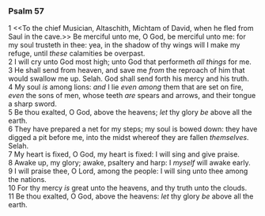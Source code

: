 ### Psalm 57

1 <<To the chief Musician, Altaschith, Michtam of David, when he fled from Saul in the cave.>> Be merciful unto me, O God, be merciful unto me: for my soul trusteth in thee: yea, in the shadow of thy wings will I make my refuge, until *these* calamities be overpast.  
2 I will cry unto God most high; unto God that performeth *all things* for me.  
3 He shall send from heaven, and save me *from* the reproach of him that would swallow me up. Selah. God shall send forth his mercy and his truth.  
4 My soul *is* among lions: *and* I lie *even among* them that are set on fire, *even* the sons of men, whose teeth *are* spears and arrows, and their tongue a sharp sword.  
5 Be thou exalted, O God, above the heavens; *let* thy glory *be* above all the earth.  
6 They have prepared a net for my steps; my soul is bowed down: they have digged a pit before me, into the midst whereof they are fallen *themselves*. Selah.  
7 My heart is fixed, O God, my heart is fixed: I will sing and give praise.  
8 Awake up, my glory; awake, psaltery and harp: I *myself* will awake early.  
9 I will praise thee, O Lord, among the people: I will sing unto thee among the nations.  
10 For thy mercy *is* great unto the heavens, and thy truth unto the clouds.  
11 Be thou exalted, O God, above the heavens: *let* thy glory *be* above all the earth.  
